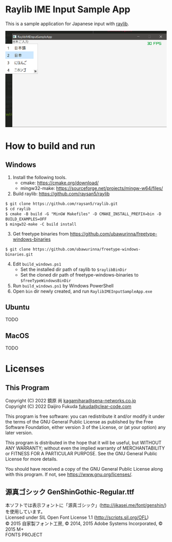 # Raylib IME Input Sample App

This is a sample application for Japanese input with [raylib](https://github.com/raysan5/raylib).

![image](doc/image.png)

# How to build and run

## Windows

1. Install the following tools.
    - cmake: https://cmake.org/download/
    - mingw32-make: https://sourceforge.net/projects/mingw-w64/files/
2. Build raylib: https://github.com/raysan5/raylib

```console
$ git clone https://github.com/raysan5/raylib.git
$ cd raylib
$ cmake -B build -G "MinGW Makefiles" -D CMAKE_INSTALL_PREFIX=bin -D BUILD_EXAMPLES=OFF
$ mingw32-make -C build install
```

3. Get freetype binaries from https://github.com/ubawurinna/freetype-windows-binaries

```console
$ git clone https://github.com/ubawurinna/freetype-windows-binaries.git
```

4. Edit `build_windows.ps1`
    - Set the installed dir path of raylib to `$raylibBinDir`
    - Set the cloned dir path of freetype-windows-binaries to `$freeTypeWindowsBinDir`
5. Run `build_windows.ps1` by Windows PowerShell
6. Open `bin` dir newly created, and run `RaylibIMEInputSampleApp.exe`

## Ubuntu

TODO

## MacOS

TODO

# Licenses

## This Program

Copyright (C) 2022 鏡原 尚 <kagamihara@sena-networks.co.jp>  
Copyright (C) 2022 Daijiro Fukuda <fukuda@clear-code.com>  

This program is free software: you can redistribute it and/or modify
it under the terms of the GNU General Public License as published by
the Free Software Foundation, either version 3 of the License, or
(at your option) any later version.

This program is distributed in the hope that it will be useful,
but WITHOUT ANY WARRANTY; without even the implied warranty of
MERCHANTABILITY or FITNESS FOR A PARTICULAR PURPOSE.  See the
GNU General Public License for more details.

You should have received a copy of the GNU General Public License
along with this program.  If not, see <https://www.gnu.org/licenses/>.

## 源真ゴシック GenShinGothic-Regular.ttf

本ソフトでは表示フォントに「源真ゴシック」(http://jikasei.me/font/genshin/) を使用しています。  
Licensed under SIL Open Font License 1.1 (http://scripts.sil.org/OFL)  
© 2015 自家製フォント工房, © 2014, 2015 Adobe Systems Incorporated, © 2015 M+  
FONTS PROJECT
